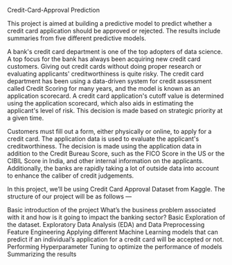 Credit-Card-Approval Prediction

This project is aimed at building a predictive model to predict whether a credit card application should be approved or rejected. The results include summaries from five different predictive models.

A bank's credit card department is one of the top adopters of data science. A top focus for the bank has always been acquiring new credit card customers. Giving out credit cards without doing proper research or evaluating applicants' creditworthiness is quite risky. The credit card department has been using a data-driven system for credit assessment called Credit Scoring for many years, and the model is known as an application scorecard. A credit card application's cutoff value is determined using the application scorecard, which also aids in estimating the applicant's level of risk. This decision is made based on strategic priority at a given time.

Customers must fill out a form, either physically or online, to apply for a credit card. The application data is used to evaluate the applicant's creditworthiness. The decision is made using the application data in addition to the Credit Bureau Score, such as the FICO Score in the US or the CIBIL Score in India, and other internal information on the applicants. Additionally, the banks are rapidly taking a lot of outside data into account to enhance the caliber of credit judgements.

In this project, we’ll be using Credit Card Approval Dataset from Kaggle. The structure of our project will be as follows —

Basic introduction of the project
What’s the business problem associated with it and how is it going to impact the banking sector?
Basic Exploration of the dataset.
Exploratory Data Analysis (EDA) and Data Preprocessing
Feature Engineering
Applying different Machine Learning models that can predict if an individual’s application for a credit card will be accepted or not.
Performing Hyperparameter Tuning to optimize the performance of models
Summarizing the results
